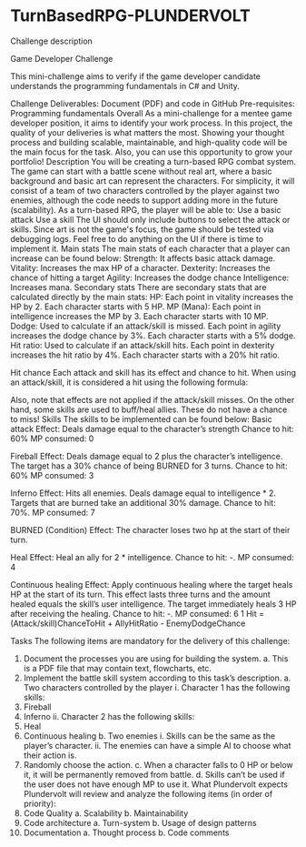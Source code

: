 # TurnBasedRPG-PLUNDERVOLT

Challenge description

Game Developer Challenge

This mini-challenge aims to verify if the game developer candidate understands the programming fundamentals in C# and Unity.

Challenge
Deliverables: Document (PDF) and code in GitHub
Pre-requisites: Programming fundamentals
Overall
As a mini-challenge for a mentee game developer position, it aims to identify your work process. In this project, the quality of your deliveries
is what matters the most. Showing your thought process and building scalable, maintainable, and high-quality code will be the main focus
for the task.
Also, you can use this opportunity to grow your portfolio!
Description
You will be creating a turn-based RPG combat system. The game can start with a battle scene without real art, where a basic background
and basic art can represent the characters. For simplicity, it will consist of a team of two characters controlled by the player against two
enemies, although the code needs to support adding more in the future (scalability).
As a turn-based RPG, the player will be able to:
Use a basic attack
Use a skill
The UI should only include buttons to select the attack or skills. Since art is not the game's focus, the game should be tested via debugging
logs. Feel free to do anything on the UI if there is time to implement it.
Main stats
The main stats of each character that a player can increase can be found below:
Strength: It affects basic attack damage.
Vitality: Increases the max HP of a character.
Dexterity: Increases the chance of hitting a target
Agility: Increases the dodge chance
Intelligence: Increases mana.
Secondary stats
There are secondary stats that are calculated directly by the main stats:
HP: Each point in vitality increases the HP by 2. Each character starts with 5 HP.
MP (Mana): Each point in intelligence increases the MP by 3. Each character starts with 10 MP.
Dodge: Used to calculate if an attack/skill is missed. Each point in agility increases the dodge chance by 3%. Each character starts with
a 5% dodge.
Hit ratio: Used to calculate if an attack/skill hits. Each point in dexterity increases the hit ratio by 4%. Each character starts with a 20% hit
ratio.

Hit chance
Each attack and skill has its effect and chance to hit. When using an attack/skill, it is considered a hit using the following formula:

Also, note that effects are not applied if the attack/skill misses.
On the other hand, some skills are used to buff/heal allies. These do not have a chance to miss!
Skills
The skills to be implemented can be found below:
Basic attack
Effect: Deals damage equal to the character’s strength
Chance to hit: 60%
MP consumed: 0

Fireball
Effect: Deals damage equal to 2 plus the character’s intelligence. The target has a 30% chance of being BURNED for 3 turns.
Chance to hit: 60%
MP consumed: 3

Inferno
Effect: Hits all enemies. Deals damage equal to intelligence * 2. Targets that are burned take an additional 30% damage.
Chance to hit: 70%.
MP consumed: 7

BURNED (Condition)
Effect: The character loses two hp at the start of their turn.

Heal
Effect: Heal an ally for 2 * intelligence.
Chance to hit: -.
MP consumed: 4

Continuous healing
Effect: Apply continuous healing where the target heals HP at the start of its turn. This effect lasts three turns and the amount healed equals
the skill’s user intelligence. The target immediately heals 3 HP after receiving the healing.
Chance to hit: -.
MP consumed: 6
1 Hit = (Attack/skill)ChanceToHit + AllyHitRatio - EnemyDodgeChance

Tasks
The following items are mandatory for the delivery of this challenge:
1. Document the processes you are using for building the system.
a. This is a PDF file that may contain text, flowcharts, etc.
2. Implement the battle skill system according to this task’s description.
a. Two characters controlled by the player
i. Character 1 has the following skills:
1. Fireball
2. Inferno
ii. Character 2 has the following skills:
1. Heal
2. Continuous healing
b. Two enemies
i. Skills can be the same as the player’s character.
ii. The enemies can have a simple AI to choose what their action is.
1. Randomly choose the action.
c. When a character falls to 0 HP or below it, it will be permanently removed from battle.
d. Skills can’t be used if the user does not have enough MP to use it.
What Plundervolt expects
Plundervolt will review and analyze the following items (in order of priority):
1. Code Quality
a. Scalability
b. Maintainability
2. Code architecture
a. Turn-system
b. Usage of design patterns
3. Documentation
a. Thought process
b. Code comments
